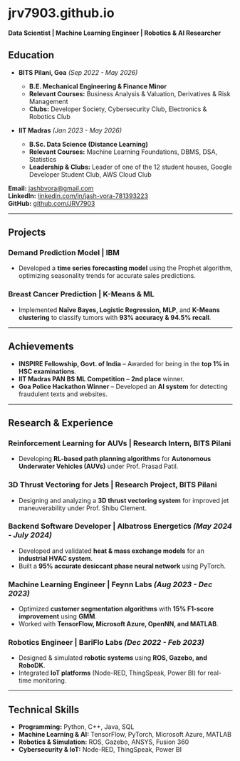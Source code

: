 # jrv7903.github.io


**Data Scientist | Machine Learning Engineer | Robotics & AI Researcher**  

##  Education  

- **BITS Pilani, Goa** *(Sep 2022 - May 2026)*  
  - **B.E. Mechanical Engineering & Finance Minor**
  - **Relevant Courses:** Business Analysis & Valuation, Derivatives & Risk Management  
  - **Clubs:** Developer Society, Cybersecurity Club, Electronics & Robotics Club  

- **IIT Madras** *(Jan 2023 - May 2026)*  
  - **B.Sc. Data Science (Distance Learning)** 
  - **Relevant Courses:** Machine Learning Foundations, DBMS, DSA, Statistics  
  - **Leadership & Clubs:** Leader of one of the 12 student houses, Google Developer Student Club, AWS Cloud Club  

 **Email:** jashbvora@gmail.com  
 **LinkedIn:** [linkedin.com/in/jash-vora-781393223](https://linkedin.com/in/jash-vora-781393223)  
 **GitHub:** [github.com/JRV7903](https://github.com/JRV7903)  

---

##  Projects  

### **Demand Prediction Model | IBM**  
- Developed a **time series forecasting model** using the Prophet algorithm, optimizing seasonality trends for accurate sales predictions.  

### **Breast Cancer Prediction | K-Means & ML**  
- Implemented **Naïve Bayes, Logistic Regression, MLP**, and **K-Means clustering** to classify tumors with **93% accuracy & 94.5% recall**.  

---

##  Achievements  

- **INSPIRE Fellowship, Govt. of India** – Awarded for being in the **top 1% in HSC examinations**.  
- **IIT Madras PAN BS ML Competition** – **2nd place** winner.  
- **Goa Police Hackathon Winner** – Developed an **AI system** for detecting fraudulent texts and websites.  

---

##  Research & Experience  

### **Reinforcement Learning for AUVs | Research Intern, BITS Pilani**  
- Developing **RL-based path planning algorithms** for **Autonomous Underwater Vehicles (AUVs)** under Prof. Prasad Patil.  

### **3D Thrust Vectoring for Jets | Research Project, BITS Pilani**  
- Designing and analyzing a **3D thrust vectoring system** for improved jet maneuverability under Prof. Shibu Clement.  

### **Backend Software Developer | Albatross Energetics** *(May 2024 - July 2024)*  
- Developed and validated **heat & mass exchange models** for an **industrial HVAC system**.  
- Built a **95% accurate desiccant phase neural network** using PyTorch.  

### **Machine Learning Engineer | Feynn Labs** *(Aug 2023 - Dec 2023)*  
- Optimized **customer segmentation algorithms** with **15% F1-score improvement** using **GMM**.  
- Worked with **TensorFlow, Microsoft Azure, OpenNN, and MATLAB**.  

### **Robotics Engineer | BariFlo Labs** *(Dec 2022 - Feb 2023)*  
- Designed & simulated **robotic systems** using **ROS, Gazebo, and RoboDK**.  
- Integrated **IoT platforms** (Node-RED, ThingSpeak, Power BI) for real-time monitoring.  

---

##  Technical Skills  

- **Programming:** Python, C++, Java, SQL  
- **Machine Learning & AI:** TensorFlow, PyTorch, Microsoft Azure, MATLAB  
- **Robotics & Simulation:** ROS, Gazebo, ANSYS, Fusion 360  
- **Cybersecurity & IoT:** Node-RED, ThingSpeak, Power BI  
